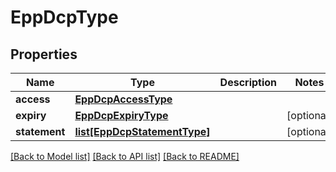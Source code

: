 # EppDcpType

## Properties
Name | Type | Description | Notes
------------ | ------------- | ------------- | -------------
**access** | [**EppDcpAccessType**](EppDcpAccessType.md) |  | 
**expiry** | [**EppDcpExpiryType**](EppDcpExpiryType.md) |  | [optional] 
**statement** | [**list[EppDcpStatementType]**](EppDcpStatementType.md) |  | [optional] 

[[Back to Model list]](../README.md#documentation-for-models) [[Back to API list]](../README.md#documentation-for-api-endpoints) [[Back to README]](../README.md)

